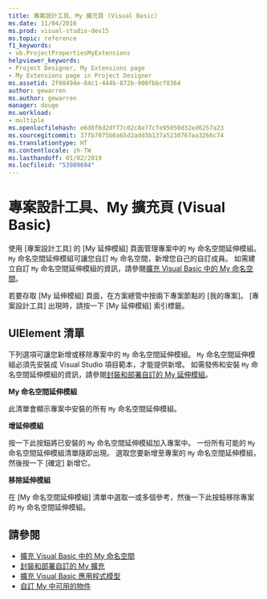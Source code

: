 ```yaml
---
title: 專案設計工具、My 擴充頁 (Visual Basic)
ms.date: 11/04/2016
ms.prod: visual-studio-dev15
ms.topic: reference
f1_keywords:
- vb.ProjectPropertiesMyExtensions
helpviewer_keywords:
- Project Designer, My Extensions page
- My Extensions page in Project Designer
ms.assetid: 2f08494e-84c1-444b-872b-900fbbcf0364
author: gewarren
ms.author: gewarren
manager: douge
ms.workload:
- multiple
ms.openlocfilehash: e6d8f6d2dff7c02c8e77cfe95050d32ed6257a23
ms.sourcegitcommit: 37fb7075b0a65d2add3b137a5230767aa3266c74
ms.translationtype: HT
ms.contentlocale: zh-TW
ms.lasthandoff: 01/02/2019
ms.locfileid: "53989694"
---
```

# <a name="my-extensions-page-project-designer-visual-basic"></a>專案設計工具、My 擴充頁 (Visual Basic)
使用 [專案設計工具] 的 [My 延伸模組] 頁面管理專案中的 `My` 命名空間延伸模組。 `My` 命名空間延伸模組可讓您自訂 `My` 命名空間，新增您自己的自訂成員。 如需建立自訂 `My` 命名空間延伸模組的資訊，請參閱[擴充 Visual Basic 中的 My 命名空間](/dotnet/visual-basic/developing-apps/customizing-extending-my/extending-the-my-namespace)。

 若要存取 [My 延伸模組] 頁面，在方案總管中按兩下專案節點的 [我的專案]。 [專案設計工具] 出現時，請按一下 [My 延伸模組] 索引標籤。

## <a name="uielement-list"></a>UIElement 清單
 下列選項可讓您新增或移除專案中的 `My` 命名空間延伸模組。 `My` 命名空間延伸模組必須先安裝成 Visual Studio 項目範本，才能提供新增。 如需發佈和安裝 `My` 命名空間延伸模組的資訊，請參閱[封裝和部署自訂的 My 延伸模組](/dotnet/visual-basic/developing-apps/customizing-extending-my/packaging-and-deploying-custom-my-extensions)。

 **My 命名空間延伸模組**

 此清單會顯示專案中安裝的所有 `My` 命名空間延伸模組。

 **增延伸模組**

 按一下此按鈕將已安裝的 `My` 命名空間延伸模組加入專案中。 一份所有可能的 `My` 命名空間延伸模組清單隨即出現。 選取您要新增至專案的 `My` 命名空間延伸模組，然後按一下 [確定] 新增它。

 **移除延伸模組**

 在 [My 命名空間延伸模組] 清單中選取一或多個參考，然後一下此按鈕移除專案的 `My` 命名空間延伸模組。

## <a name="see-also"></a>請參閱

- [擴充 Visual Basic 中的 My 命名空間](/dotnet/visual-basic/developing-apps/customizing-extending-my/extending-the-my-namespace)
- [封裝和部署自訂的 My 擴充](/dotnet/visual-basic/developing-apps/customizing-extending-my/packaging-and-deploying-custom-my-extensions)
- [擴充 Visual Basic 應用程式模型](/dotnet/visual-basic/developing-apps/customizing-extending-my/extending-the-visual-basic-application-model)
- [自訂 My 中可用的物件](/dotnet/visual-basic/developing-apps/customizing-extending-my/customizing-which-objects-are-available-in-my)